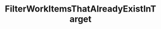 ---
optionsClassName: FilterWorkItemsThatAlreadyExistInTargetOptions
optionsClassFullName: MigrationTools.Enrichers.FilterWorkItemsThatAlreadyExistInTargetOptions
configurationSamples:
- name: default
  description: 
  code: >-
    {
      "$type": "FilterWorkItemsThatAlreadyExistInTargetOptions",
      "Enabled": true,
      "Query": {
        "$type": "QueryOptions",
        "Query": "SELECT [System.Id], [System.Tags] FROM WorkItems WHERE [System.TeamProject] = @TeamProject AND [System.WorkItemType] NOT IN ('Test Suite', 'Test Plan') ORDER BY [System.ChangedDate] desc",
        "Parameters": null
      }
    }
  sampleFor: MigrationTools.Enrichers.FilterWorkItemsThatAlreadyExistInTargetOptions
description: missng XML code comments
className: FilterWorkItemsThatAlreadyExistInTarget
typeName: ProcessorEnrichers
architecture: v2
options:
- parameterName: Enabled
  type: Boolean
  description: missng XML code comments
  defaultValue: missng XML code comments
- parameterName: Query
  type: QueryOptions
  description: missng XML code comments
  defaultValue: missng XML code comments
- parameterName: RefName
  type: String
  description: missng XML code comments
  defaultValue: missng XML code comments
status: missng XML code comments
processingTarget: missng XML code comments
classFile: /src/MigrationTools/ProcessorEnrichers/WorkItemProcessorEnrichers/FilterWorkItemsThatAlreadyExistInTarget.cs
optionsClassFile: /src/MigrationTools/ProcessorEnrichers/WorkItemProcessorEnrichers/FilterWorkItemsThatAlreadyExistInTargetOptions.cs

redirectFrom: []
layout: reference
toc: true
permalink: /Reference/v2/ProcessorEnrichers/FilterWorkItemsThatAlreadyExistInTarget/
title: FilterWorkItemsThatAlreadyExistInTarget
categories:
- ProcessorEnrichers
- v2
notes: ''
introduction: ''

---